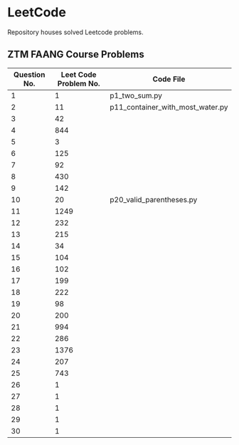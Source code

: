 # LeetCode

Repository houses solved Leetcode problems.

## ZTM FAANG Course Problems

| Question No. | Leet Code Problem No. | Code File                     |
| ------------ | --------------------- | ----------------------------- |
| 1            | 1                     | p1_two_sum.py                 |
| 2            | 11                    | p11_container_with_most_water.py |
| 3            | 42                    | |
| 4            | 844                   | |
| 5            | 3                     | |
| 6            | 125                   | |
| 7            | 92                    | |
| 8            | 430                   | |
| 9            | 142                   | |
| 10           | 20                    | p20_valid_parentheses.py       |
| 11           | 1249                  | |
| 12           | 232                   | |
| 13           | 215                   | |
| 14           | 34                    | |
| 15           | 104                   | |
| 16           | 102                   | |
| 17           | 199                   | |
| 18           | 222                   | |
| 19           | 98                    | |
| 20           | 200                   | |
| 21           | 994                   | |
| 22           | 286                   | |
| 23           | 1376                  | |
| 24           | 207                   | |
| 25           | 743                   | |
| 26           | 1                     | |
| 27           | 1                     | |
| 28           | 1                     | |
| 29           | 1                     | |
| 30           | 1                     | |
